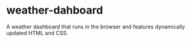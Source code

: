 # weather-dahboard
A weather dashboard that runs in the browser and features dynamically updated HTML and CSS.
